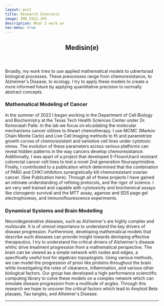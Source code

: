 ```yaml
---
layout: post
title: Research Interests
image: IMG_5912.JPG
description: What I work on
nav-menu: true
---
```


<!-- Main -->
<div id="main" class="alt">

<!-- One -->
<section id="one">
	<div class="inner">
		<header class="major">
			<h1>Medisin(e)</h1>
		</header>

<!-- Content -->
<p>Broadly, my work tries to use applied mathematical models to udnertsnad biological processes. These preocesses range from chemoresistance, to Alzheimer's Disease, to ecology. I try to apply these models to create a more informed future by applying quanititative precision to normally abstract concepts. </p>
<div class="row">
	<div class="6u 12u$(small)">
		<h3>Mathematical Modeling of Cancer</h3>
		<p>In the summer of 2023 I began working in the Department of Cell Biology and Biochemistry at the Texas Tech Health Sciences Center under Dr. Komoraiah Palle. In the lab we focus on elcuidating the molecular mechanisms cancer utilizes to thwart chemotherapy. I use MCMC (Markov Chain Monte Carlo) and Live Cell Imaging methods to fit and parametrize growth curves of chemoresistant and senistive cell lines under cytotoxic stress. The evolution of these parameters across various platforms can reveal hidden patterns in the way cancers develop chemoresistance. Additionally, I was apart of a project that developed 5-FlouroUracil resistant colorectal cancer cell lines to test a novel 2nd generation flouropyrimidine. Finally, I contributed to a publication which determined that the combination of PARG and CHK1 inhibitors synergistically kill chemoresistant ovarian cancer. (See Publication here). Through all of these projects I have gained an intimate understanding of refining protocols, and the rigor of science. I am very well trained and capable with cytotoxicity and biochemical assays like clonogenic survival and the MTT assay, agarose and SDS page gel electrophoresis, and immunoflourescence experiments.  </p>
	</div>
	<div class="6u$ 12u$(small)">
		<h3>Dynamical Systems and Brain Modelling</h3>
		<p>Neurodegenerative diseases, such as Alzheimer's are highly complex and multiscale. It is of utmost importance to understand the key drivers of disease progression. Furthermore, developing mathematical models that describe such diseases can provide insight towards devloping effective therapeutics. I try to understand the critical drivers of Alzheimer's disease whihc drive treatment progression from a mathematical perspective. The brain can be viewed as a simple network with nodes and edges, a specifically useful tool for algebraic topoplogists. Using various methods, we can model the progression of prion like proteins throughout the brain while investigating the roles of clearance, inflammation, and various other biological factors. Our group has developed a high-performance scienctific computing library to colve these models on a complex network which can simulate disease progression from a multitude of angles. Through this research we hope to uncover the critical factors which lead to Amyloid Beta plauqes, Tau tangles, and Alheimer's Disease. </p>
	</div>
</div>

<hr class="major" />

</div>
